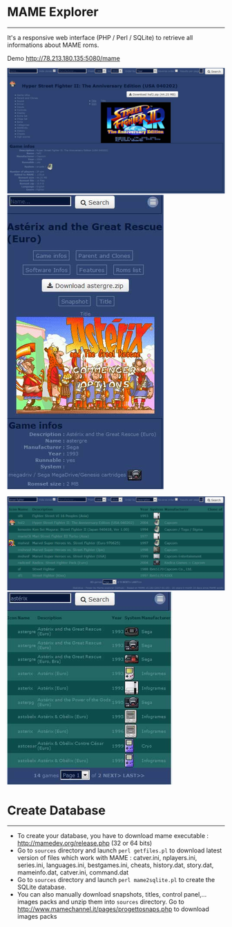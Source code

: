 # MAME Explorer
---------------
It's a responsive web interface (PHP / Perl / SQLite) to retrieve all informations about MAME roms.

Demo http://78.213.180.135:5080/mame

![Screenshot](https://raw.githubusercontent.com/ryosama/mame_explorer/master/images/screenshot_desktop.jpg?raw=true "Screenshot") ![Screenshot on mobile device](https://raw.githubusercontent.com/ryosama/mame_explorer/master/images/screenshot_phone.jpg?raw=true "Screenshot on mobile device")

![Rom Search](https://raw.githubusercontent.com/ryosama/mame_explorer/master/images/rom_search_desktop.jpg?raw=true "Rom Search") ![Rom Search on mobile device](https://raw.githubusercontent.com/ryosama/mame_explorer/master/images/rom_search_phone.jpg?raw=true "Rom Search on mobile device")

# Create Database
-----------------
- To create your database, you have to download mame executable : http://mamedev.org/release.php (32 or 64 bits)
- Go to `sources` directory and launch `perl getfiles.pl` to download latest version of files which work with MAME :
	catver.ini, nplayers.ini, series.ini, languages.ini, bestgames.ini, cheats, history.dat, story.dat,
	mameinfo.dat, catver.ini, command.dat
- Go to `sources` directory and launch `perl mame2sqlite.pl` to create the SQLite database.
- You can also manually download snapshots, titles, control panel,... images packs and unzip them into `sources` directory.
	Go to http://www.mamechannel.it/pages/progettosnaps.php to download images packs